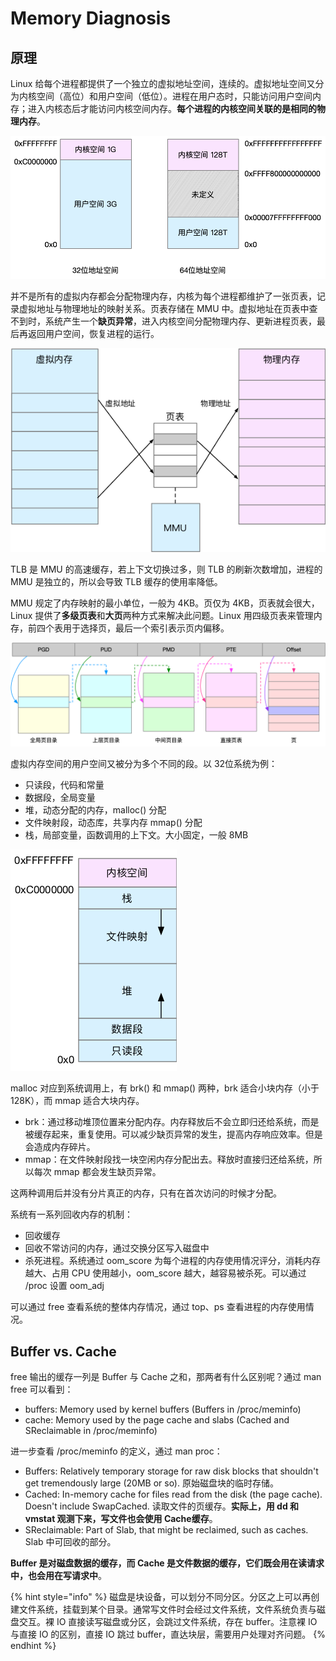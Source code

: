 # Memory Diagnosis

## 原理

Linux 给每个进程都提供了一个独立的虚拟地址空间，连续的。虚拟地址空间又分为内核空间（高位）和用户空间（低位）。进程在用户态时，只能访问用户空间内存；进入内核态后才能访问内核空间内存。**每个进程的内核空间关联的是相同的物理内存**。

![](../../.gitbook/assets/image%20%28290%29.png)

并不是所有的虚拟内存都会分配物理内存，内核为每个进程都维护了一张页表，记录虚拟地址与物理地址的映射关系。页表存储在 MMU 中。虚拟地址在页表中查不到时，系统产生一个**缺页异常**，进入内核空间分配物理内存、更新进程页表，最后再返回用户空间，恢复进程的运行。

![](../../.gitbook/assets/image%20%28292%29.png)

TLB 是 MMU 的高速缓存，若上下文切换过多，则 TLB 的刷新次数增加，进程的 MMU 是独立的，所以会导致 TLB 缓存的使用率降低。

MMU 规定了内存映射的最小单位，一般为 4KB。页仅为 4KB，页表就会很大，Linux 提供了**多级页表**和**大页**两种方式来解决此问题。Linux 用四级页表来管理内存，前四个表用于选择页，最后一个索引表示页内偏移。

![](../../.gitbook/assets/image%20%28293%29.png)

虚拟内存空间的用户空间又被分为多个不同的段。以 32位系统为例：

* 只读段，代码和常量
* 数据段，全局变量
* 堆，动态分配的内存，malloc\(\) 分配
* 文件映射段，动态库，共享内存 mmap\(\) 分配
* 栈，局部变量，函数调用的上下文。大小固定，一般 8MB

![](../../.gitbook/assets/image%20%28291%29.png)

malloc 对应到系统调用上，有 brk\(\) 和 mmap\(\) 两种，brk 适合小块内存（小于 128K），而 mmap 适合大块内存。

* brk：通过移动堆顶位置来分配内存。内存释放后不会立即归还给系统，而是被缓存起来，重复使用。可以减少缺页异常的发生，提高内存响应效率。但是会造成内存碎片。
* mmap：在文件映射段找一块空闲内存分配出去。释放时直接归还给系统，所以每次 mmap 都会发生缺页异常。

这两种调用后并没有分片真正的内存，只有在首次访问的时候才分配。

系统有一系列回收内存的机制：

* 回收缓存
* 回收不常访问的内存，通过交换分区写入磁盘中
* 杀死进程。系统通过 oom\_score 为每个进程的内存使用情况评分，消耗内存越大、占用 CPU 使用越小，oom\_score 越大，越容易被杀死。可以通过 /proc 设置 oom\_adj

可以通过 free 查看系统的整体内存情况，通过 top、ps 查看进程的内存使用情况。

## Buffer vs. Cache

free 输出的缓存一列是 Buffer 与 Cache 之和，那两者有什么区别呢？通过 man free 可以看到：

* buffers: Memory used by kernel buffers \(Buffers in /proc/meminfo\)
* cache: Memory used by the page cache and slabs \(Cached and SReclaimable in /proc/meminfo\)

进一步查看 /proc/meminfo 的定义，通过 man proc：

* Buffers: Relatively temporary storage for raw disk blocks that shouldn't get tremendously large \(20MB or so\). 原始磁盘块的临时存储。
* Cached: In-memory cache for files read from the disk \(the page cache\). Doesn't include SwapCached. 读取文件的页缓存。**实际上，用 dd 和 vmstat 观测下来，写文件也会使用 Cache缓存**。
* SReclaimable: Part of Slab, that might be reclaimed, such as caches. Slab 中可回收的部分。

**Buffer 是对磁盘数据的缓存，而 Cache 是文件数据的缓存，它们既会用在读请求中，也会用在写请求中**。

{% hint style="info" %}
磁盘是块设备，可以划分不同分区。分区之上可以再创建文件系统，挂载到某个目录。通常写文件时会经过文件系统，文件系统负责与磁盘交互。裸 IO 直接读写磁盘或分区，会跳过文件系统，存在 buffer。注意裸 IO 与直接 IO 的区别，直接 IO 跳过 buffer，直达块层，需要用户处理对齐问题。
{% endhint %}

